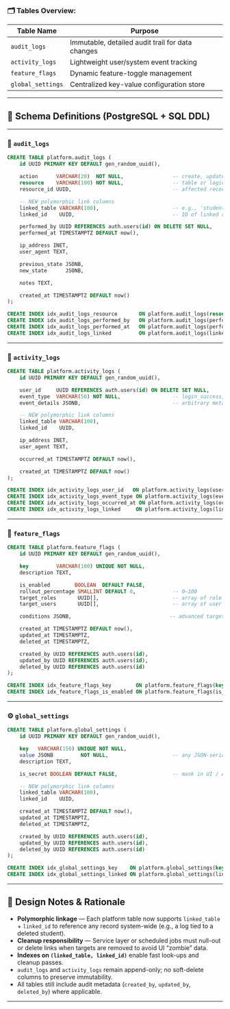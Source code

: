 ### 🗂️ Tables Overview:

| Table Name        | Purpose                                          |
| ----------------- | ------------------------------------------------ |
| `audit_logs`      | Immutable, detailed audit trail for data changes |
| `activity_logs`   | Lightweight user/system event tracking           |
| `feature_flags`   | Dynamic feature-toggle management                |
| `global_settings` | Centralized key-value configuration store        |

---

## 📄 Schema Definitions (PostgreSQL + SQL DDL)

---

### 📜 `audit_logs`

```sql
CREATE TABLE platform.audit_logs (
    id UUID PRIMARY KEY DEFAULT gen_random_uuid(),

    action      VARCHAR(20)  NOT NULL,                -- create, update, delete, etc.
    resource    VARCHAR(100) NOT NULL,                -- table or logical resource
    resource_id UUID,                                 -- affected record (optional)

    -- NEW polymorphic link columns
    linked_table VARCHAR(100),                        -- e.g., 'students', 'payments'
    linked_id    UUID,                                -- ID of linked record

    performed_by UUID REFERENCES auth.users(id) ON DELETE SET NULL,
    performed_at TIMESTAMPTZ DEFAULT now(),

    ip_address INET,
    user_agent TEXT,

    previous_state JSONB,
    new_state      JSONB,

    notes TEXT,

    created_at TIMESTAMPTZ DEFAULT now()
);

CREATE INDEX idx_audit_logs_resource       ON platform.audit_logs(resource);
CREATE INDEX idx_audit_logs_performed_by   ON platform.audit_logs(performed_by);
CREATE INDEX idx_audit_logs_performed_at   ON platform.audit_logs(performed_at);
CREATE INDEX idx_audit_logs_linked         ON platform.audit_logs(linked_table, linked_id);
```

---

### 📝 `activity_logs`

```sql
CREATE TABLE platform.activity_logs (
    id UUID PRIMARY KEY DEFAULT gen_random_uuid(),

    user_id     UUID REFERENCES auth.users(id) ON DELETE SET NULL,
    event_type  VARCHAR(50) NOT NULL,                 -- login_success, file_upload, etc.
    event_details JSONB,                              -- arbitrary metadata

    -- NEW polymorphic link columns
    linked_table VARCHAR(100),
    linked_id    UUID,

    ip_address INET,
    user_agent TEXT,

    occurred_at TIMESTAMPTZ DEFAULT now(),

    created_at TIMESTAMPTZ DEFAULT now()
);

CREATE INDEX idx_activity_logs_user_id   ON platform.activity_logs(user_id);
CREATE INDEX idx_activity_logs_event_type ON platform.activity_logs(event_type);
CREATE INDEX idx_activity_logs_occurred_at ON platform.activity_logs(occurred_at);
CREATE INDEX idx_activity_logs_linked     ON platform.activity_logs(linked_table, linked_id);
```

---

### 🚩 `feature_flags`

```sql
CREATE TABLE platform.feature_flags (
    id UUID PRIMARY KEY DEFAULT gen_random_uuid(),

    key         VARCHAR(100) UNIQUE NOT NULL,
    description TEXT,

    is_enabled        BOOLEAN  DEFAULT FALSE,
    rollout_percentage SMALLINT DEFAULT 0,            -- 0–100
    target_roles       UUID[],                        -- array of role IDs
    target_users       UUID[],                        -- array of user IDs

    conditions JSONB,                                -- advanced targeting

    created_at TIMESTAMPTZ DEFAULT now(),
    updated_at TIMESTAMPTZ,
    deleted_at TIMESTAMPTZ,

    created_by UUID REFERENCES auth.users(id),
    updated_by UUID REFERENCES auth.users(id),
    deleted_by UUID REFERENCES auth.users(id)
);

CREATE INDEX idx_feature_flags_key        ON platform.feature_flags(key);
CREATE INDEX idx_feature_flags_is_enabled ON platform.feature_flags(is_enabled);
```

---

### ⚙️ `global_settings`

```sql
CREATE TABLE platform.global_settings (
    id UUID PRIMARY KEY DEFAULT gen_random_uuid(),

    key   VARCHAR(150) UNIQUE NOT NULL,
    value JSONB         NOT NULL,                     -- any JSON-serialisable value
    description TEXT,

    is_secret BOOLEAN DEFAULT FALSE,                  -- mask in UI / API

    -- NEW polymorphic link columns
    linked_table VARCHAR(100),
    linked_id    UUID,

    created_at TIMESTAMPTZ DEFAULT now(),
    updated_at TIMESTAMPTZ,
    deleted_at TIMESTAMPTZ,

    created_by UUID REFERENCES auth.users(id),
    updated_by UUID REFERENCES auth.users(id),
    deleted_by UUID REFERENCES auth.users(id)
);

CREATE INDEX idx_global_settings_key    ON platform.global_settings(key);
CREATE INDEX idx_global_settings_linked ON platform.global_settings(linked_table, linked_id);
```

---

## 📌 Design Notes & Rationale

- **Polymorphic linkage** — Each platform table now supports `linked_table` + `linked_id` to reference any record system-wide (e.g., a log tied to a deleted student).
- **Cleanup responsibility** — Service layer or scheduled jobs must null-out or delete links when targets are removed to avoid UI “zombie” data.
- **Indexes on `(linked_table, linked_id)`** enable fast look-ups and cleanup passes.
- `audit_logs` and `activity_logs` remain append-only; no soft-delete columns to preserve immutability.
- All tables still include audit metadata (`created_by`, `updated_by`, `deleted_by`) where applicable.

---
